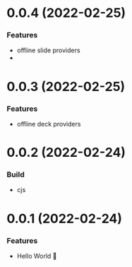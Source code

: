# 0.0.4 (2022-02-25)

### Features

- offline slide providers
- 
# 0.0.3 (2022-02-25)

### Features

- offline deck providers

# 0.0.2 (2022-02-24)

### Build

- cjs

# 0.0.1 (2022-02-24)

### Features

- Hello World 👋
